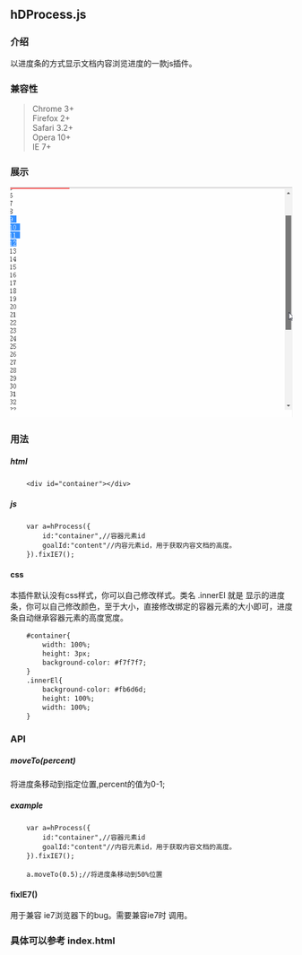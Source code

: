 ## hDProcess.js

### 介绍

以进度条的方式显示文档内容浏览进度的一款js插件。

### 兼容性

>Chrome 3+         
Firefox 2+        
Safari 3.2+       
Opera 10+         
IE 7+           

### 展示

![](./hDProcess.gif)

### 用法

##### html

```
    <div id="container"></div>    
```

##### js

```
    var a=hProcess({
        id:"container",//容器元素id
        goalId:"content"//内容元素id，用于获取内容文档的高度。
    }).fixIE7();
```

#### css

本插件默认没有css样式，你可以自己修改样式。类名 .innerEl 就是 显示的进度条，你可以自己修改颜色，至于大小，直接修改绑定的容器元素的大小即可，进度条自动继承容器元素的高度宽度。
```
    #container{
        width: 100%;
        height: 3px;
        background-color: #f7f7f7;
    }
    .innerEl{
        background-color: #fb6d6d;
        height: 100%;
        width: 100%;
    }
```

### API

##### moveTo(percent)

将进度条移动到指定位置,percent的值为0-1;

##### example

```javascrtipt
    var a=hProcess({
        id:"container",//容器元素id
        goalId:"content"//内容元素id，用于获取内容文档的高度。
    }).fixIE7();

    a.moveTo(0.5);//将进度条移动到50%位置
```

#### fixIE7()

用于兼容 ie7浏览器下的bug。需要兼容ie7时 调用。

###  具体可以参考  index.html


